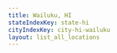 ```yaml
---
title: Wailuku, HI
stateIndexKey: state-hi
cityIndexKey: city-hi-wailuku
layout: list_all_locations
---
```

